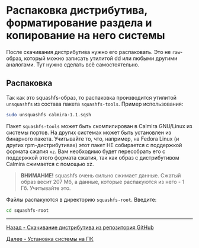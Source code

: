 # Распаковка дистрибутива, форматирование раздела и копирование на него системы

После скачивания дистрибутива нужно его распаковать. Это не `raw`-образ, который можно записать утилитой dd или любыми другими аналогами. Тут нужно сделать всё самостоятельно.

## Распаковка

Так как это squashfs-образ, то распаковка производится утилитой `unsquashfs` из состава пакета `squashfs-tools`. Пример использования:

```bash
sudo unsquashfs calmira-1.1.sqsh
```

Пакет `squashfs-tools` может быть скомпилирован в Calmira GNU/Linux из системы портов. На других системах может быть установлен из бинарного пакета. Учитывайте то, что, например, на Fedora Linux (и других rpm-дистрибутивах) этот пакет НЕ собирается с поддержкой формата сжатия `xz`. Вам необходимо будет пересобрать его с поддержкой этого формата сжатия, так как образ с дистрибутивом Calmira сжимается с помощью xz.

> **ВНИМАНИЕ!** squashfs очень сильно сжимает данные. Сжатый образ весит 207 Мб, а данные, которые распакуются из него - 1 Гб. Учитывайте это.

Файлы распакуются в директорию `squashfs-root`. Введите:

```bash
cd squashfs-root
```

***

[Назад - Скачивание дистрибутива из репозитория GitHub](download.md)

[Далее - Установка системы на ПК](install_sys.md)
